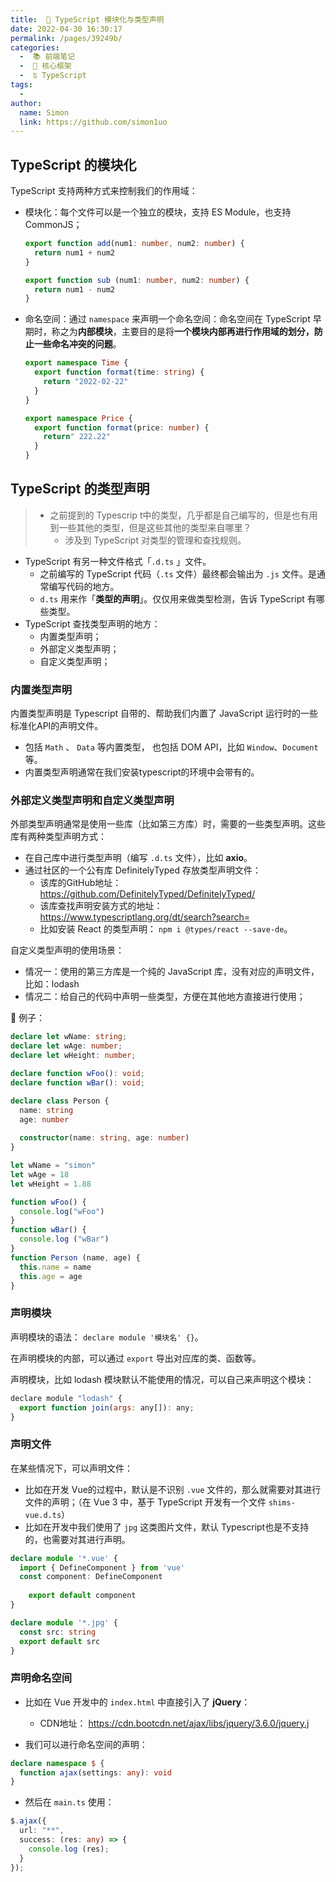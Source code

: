 ```yaml
---
title:  🚕 TypeScript 模块化与类型声明
date: 2022-04-30 16:30:17
permalink: /pages/39249b/
categories:
  -  📚 前端笔记
  -  🏃 核心框架
  -  ʦ TypeScript
tags:
  - 
author: 
  name: Simon
  link: https://github.com/simon1uo
---
```

## TypeScript 的模块化

TypeScript 支持两种方式来控制我们的作用域： 

+ 模块化：每个文件可以是一个独立的模块，支持 ES Module，也支持 CommonJS； 

  ```typescript
  export function add(num1: number, num2: number) {
    return num1 + num2
  }
  
  export function sub (num1: number, num2: number) { 
    return num1 - num2
  }
  ```

  

+ 命名空间：通过 `namespace` 来声明一个命名空间：命名空间在 TypeScript 早期时，称之为**内部模块**，主要目的是将**一个模块内部再进行作用域的划分，防止一些命名冲突的问题**。

  ```typescript
  export namespace Time {
    export function format(time: string) {
      return "2022-02-22"
    }
  }
  
  export namespace Price {
    export function format(price: number) {
      return" 222.22"
    }
  }
  ```





## TypeScript 的类型声明

> + 之前提到的 Typescrip t中的类型，几乎都是自己编写的，但是也有用到一些其他的类型，但是这些其他的类型来自哪里？
>   + 涉及到 TypeScript 对类型的管理和查找规则。

+ TypeScript 有另一种文件格式「`.d.ts` 」文件。
  + 之前编写的 TypeScript 代码（`.ts` 文件）最终都会输出为 `.js` 	文件。是通常编写代码的地方。
  + `d.ts` 用来作「**类型的声明**」。仅仅用来做类型检测，告诉 TypeScript 有哪些类型。
+ TypeScript 查找类型声明的地方：
  + 内置类型声明；
  + 外部定义类型声明；
  + 自定义类型声明；



### 内置类型声明

内置类型声明是 Typescript 自带的、帮助我们内置了 JavaScript 运行时的一些标准化API的声明文件。

+ 包括 `Math` 、 `Data` 等内置类型， 也包括 DOM API，比如 `Window`、`Document` 等。
+ 内置类型声明通常在我们安装typescript的环境中会带有的。



### 外部定义类型声明和自定义类型声明

外部类型声明通常是使用一些库（比如第三方库）时，需要的一些类型声明。这些库有两种类型声明方式：

+ 在自己库中进行类型声明（编写 `.d.ts` 文件），比如 **axio**。
+ 通过社区的一个公有库 DefinitelyTyped 存放类型声明文件：
  + 该库的GitHub地址：https://github.com/DefinitelyTyped/DefinitelyTyped/
  + 该库查找声明安装方式的地址：https://www.typescriptlang.org/dt/search?search= 
  + 比如安装 React 的类型声明： `npm i @types/react --save-de`。



自定义类型声明的使用场景：

+ 情况一：使用的第三方库是一个纯的 JavaScript 库，没有对应的声明文件，比如：lodash
+ 情况二：给自己的代码中声明一些类型，方便在其他地方直接进行使用；

🌰 例子：

```typescript
declare let wName: string;
declare let wAge: number;
declare let wHeight: number;

declare function wFoo(): void;
declare function wBar(): void;

declare class Person {
  name: string
  age: number
	
  constructor(name: string, age: number)
}
```

```js
let wName = "simon"
let wAge = 18
let wHeight = 1.88

function wFoo() {
  console.log("wFoo")
}
function wBar() {
  console.log ("wBar")
}
function Person (name, age) {
  this.name = name
  this.age = age
}
```



### 声明模块

声明模块的语法： `declare module '模块名' {}`。 

在声明模块的内部，可以通过 `export` 导出对应库的类、函数等。

声明模块，比如 lodash 模块默认不能使用的情况，可以自己来声明这个模块：

```js
declare module "lodash" {
  export function join(args: any[]): any;
}
```



###  声明文件

在某些情况下，可以声明文件： 

+ 比如在开发 Vue的过程中，默认是不识别 `.vue` 文件的，那么就需要对其进行文件的声明；（在 Vue 3 中，基于 TypeScript 开发有一个文件 `shims-vue.d.ts`）
+  比如在开发中我们使用了 `jpg` 这类图片文件，默认 Typescript也是不支持的，也需要对其进行声明。

```typescript
declare module '*.vue' {
  import { DefineComponent } from 'vue'
  const component: DefineComponent
  
	export default component
}

declare module '*.jpg' {
  const src: string
  export default src
}
```



### 声明命名空间

+ 比如在 Vue 开发中的 `index.html` 中直接引入了 **jQuery**： 
  + CDN地址： https://cdn.bootcdn.net/ajax/libs/jquery/3.6.0/jquery.j



+ 我们可以进行命名空间的声明：

```typescript
declare namespace $ {
  function ajax(settings: any): void
}
```

+ 然后在 `main.ts` 使用：

```typescript
$.ajax({
  url: "**",
  success: (res: any) => {
    console.log (res);
  }
});
```

